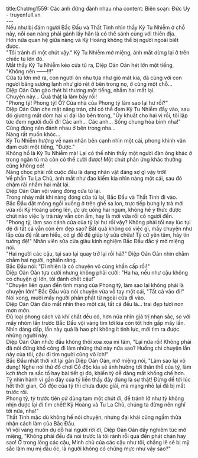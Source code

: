 title:Chương1559: Các anh đừng đánh nhau nha
content:
Biên soạn: Đức Uy - truyenfull.vn<br>---<br>Nếu như bị đám người Bắc Đấu và Thất Tinh nhìn thấy Kỷ Tu Nhiễm ở chỗ này, nỗi oan nàng phải gánh lấy hẳn là có thể sánh cùng với thiên địa.<br>Hơn nữa quan hệ giữa nàng và Kỷ Hoàng không thể bị người ngoài biết được.<br>"Tôi tránh đi một chút vậy." Kỷ Tu Nhiễm mở miệng, ánh mắt dừng lại ở trên chiếc tủ lớn đó.<br>Mắt thấy Kỷ Tu Nhiễm kéo cửa tủ ra, Diệp Oản Oản hét lớn một tiếng, "Không nên ——!!!"<br>Cửa tủ lớn mở ra, con ngươi ôn nhu tựa như gió mát kia, đã cùng với con ngươi băng sương lạnh như gió rét ở bên trong nọ, ở cùng một chỗ…<br>Diệp Oản Oản gào thét bi thương một tiếng, nhắm hai mắt lại.<br>Chuyện này... Quả thật là làm bậy rồi!<br>"Phong tỷ! Phong tỷ! Ồ? Cửa nhà của Phong tỷ làm sao lại hư rồi?"<br>Diệp Oản Oản che mặt nâng trán, chỉ có thể đem Kỷ Tu Nhiễm đẩy vào, sau đó giương mắt dòm hai vị đại lão bên trong, "Ủy khuất cho hai vị rồi, tôi lập tức đem người đuổi đi! Các anh... Các anh... Sống chung hòa bình nha!"<br>Cũng đừng nên đánh nhau ở bên trong nha...<br>Nàng rất muốn khóc...<br>Kỷ Tu Nhiễm hướng về nam nhân bên cạnh nhìn một cái, phong khinh vân đạm cười một tiếng, "Được."<br>Không hổ là Kỷ Tu Nhiễm mà! Lại có thể nhìn thấy một người đàn ông khác ở trong ngăn tủ mà còn có thể cười được! Một chút phản ứng khác thường cũng không có!<br>Nàng chọc phải rốt cuộc đều là dạng nhân vật đáng sợ gì vậy trời!<br>Về phần Tu La Chủ, ánh mắt như đao kiếm kia nhìn nàng một cái, sau đó chậm rãi nhắm hai mắt lại.<br>Diệp Oản Oản vội vàng đóng cửa tủ lại.<br>Trong nháy mắt khi nàng đóng cửa tủ lại, Bắc Đấu và Thất Tinh đi vào.<br>Bắc Đẩu đặt mông ngồi xuống ở trên ghế sa lon, trực tiếp bưng ly trà mới vừa rồi Kỷ Hoàng uống lên, ực ực uống hai ngụm, không hề ý thức được chút nào việc ly trà này vẫn còn ấm, hay là mới vừa rồi có người đến.<br>"Phong tỷ, làm sao cánh cửa của tỷ lại hư rồi vậy? Không phải tối nay lúc tụi đệ đi tất cả vẫn còn êm đẹp sao? Bất quá không có việc gì, mấy chuyện như lắp cửa đệ rất am hiểu, có gì để đệ giúp tỷ sửa chữa! Tỷ cứ yên tâm, hãy tin tưởng đệ!" Nhân viên sửa cửa giàu kinh nghiệm Bắc Đẩu đắc ý mở miệng nói.<br>"Hai người các cậu, tại sao lại quay trở lại rồi hả?" Diệp Oản Oản nhìn chằm chằm hai người, nghiến răng.<br>Bắc Đẩu nói: "Dĩ nhiên là có chuyện vô cùng khẩn cấp rồi!"<br>Diệp Oản Oản tựa cười nhưng không phải cười: "Ha ha, nếu như cậu không có chuyện gì lớn, tôi đánh chết cậu!"<br>"Chuyện liên quan đến tính mạng của Phong tỷ, làm sao lại không phải là chuyện lớn!" Bắc Đẩu vừa nói chuyện vừa vỗ tay một cái, "Tất cả vào đi!"<br>Nói xong, mười mấy người phần phật từ ngoài cửa đi vào.<br>Diệp Oản Oản đảo mắt nhìn theo một cái, tất cả đều là... trai đẹp tươi non mơn mởn.<br>Đủ loại phong cách và khí chất đều có, hơn nữa nhìn giá trị nhan sắc, so với mấy nhóm lần trước Bắc Đẩu vội vàng tìm tới kia còn tốt hơn gấp mấy lần.<br>Nhìn dáng dấp, lần này quả là hao phí không ít tinh lực, mới tìm ra được những người này.<br>Diệp Oản Oản nhức đầu không thôi xoa xoa mi tâm, "Lại nữa rồi! Không phải đã nói đừng khổ công đi làm những thứ này nữa sao? Huống chi chuyện lần này của tôi, cậu đi tìm người cũng vô ích!"<br>Bắc Đẩu nhất thời xít lại gần Diệp Oản Oản, mở miệng nói, "Làm sao lại vô dụng! Nghe nói thứ đồ chơi Cổ độc kia sẽ ảnh hưởng tới thân thể của tỷ, làm k*ch th*ch ra sắc tố hay bài tiết gì đó, khiến tỷ dễ dàng mất khống chế hơn. Tỷ nhìn hành vi gần đây của tỷ liền thấy đây đúng là sự thật! Đừng để tới lúc hết thời gian, Cổ độc của tỷ thì chưa được giải, mà mạng nhỏ lại đã bị mất trước rồi.<br>Phong tỷ, tỷ trước tiên cứ dùng tạm một chút đi, để tránh lỡ như tỷ không nhịn được lại đi tìm chết! Kỷ Hoàng và Tu La Chủ, chúng ta đừng nên nghĩ tới nữa, nha!"<br>Thất Tinh mặc dù không hề nói chuyện, nhưng đại khái cũng ngầm thừa nhận cách làm của Bắc Đẩu.<br>Vì vội vàng muốn dụ dỗ hai người rời đi, Diệp Oản Oản đầy nghiêm túc mở miệng, "Không phải đều đã nói trước là tôi rảnh rỗi quá đến phát chán hay sao! Ở trong lòng các cậu, Minh chủ của các cậu như tôi, chẳng lẽ sẽ bị mỹ sắc làm mụ mị đầu óc, là người không có chừng mực như vậy sao?"